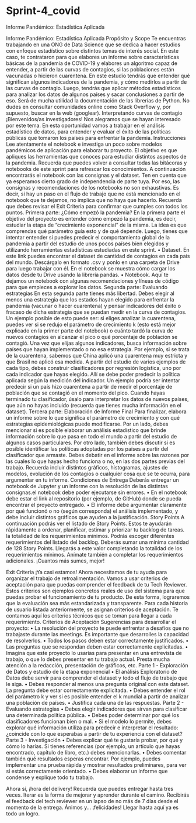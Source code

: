 # Sprint-4_covid
Informe Pandémico: Estadística Aplicada

Informe Pandémico: Estadística Aplicada
Propósito y Scope
Te encuentras trabajando en una ONG de Data Science que se dedica a hacer estudios con enfoque estadístico sobre distintos temas de interés social. En este caso, te contrataron para que elabores un informe sobre características básicas de la pandemia de COVID-19 y elabores un algoritmo capaz de entender, a partir de las curvas de contagios, si las poblaciones están vacunadas o hicieron cuarentena.
En este estudio tendrás que entender qué significan algunos indicadores de la pandemia, y cómo medirlos a partir de las curvas de contagio. Luego, tendrás que aplicar métodos estadísticos para analizar los datos de algunos países y sacar conclusiones a partir de eso. Será de mucha utilidad la documentación de las librerías de Python. No dudes en consultar comunidades online como Stack Overflow y, por supuesto, buscar en la web (googlear).
Interpretando curvas de contagio
¡Bienvenidos/as investigadores! Nos alegramos que se hayan interesado por este tema. En esta oportunidad vamos a trabajar en el análisis estadístico de datos, para entender y evaluar el éxito de las políticas públicas que tomaron los países para enfrentar la pandemia.
Instrucciones
Lee atentamente el notebook e investiga un poco sobre modelos pandémicos de aplicación para elaborar tu proyecto. El objetivo es que apliques las herramientas que conoces  para estudiar distintos aspectos de la pandemia. Recuerda que puedes volver a consultar todas las bitácoras y notebooks de este sprint para refrescar los conocimientos.
A continuación encontrarás el notebook con las consignas y el dataset. Ten en cuenta que ya esperamos cierto grado de independencia de parte tuya. Por eso, las consignas y recomendaciones de los notebooks no son exhaustivas. Es decir, si hay un paso en el flujo de trabajo que no está mencionado en el notebook que te dejamos, no implica que no haya que hacerlo. Recuerda que debes revisar el Exit Criteria para confirmar que cumples con todos los puntos.
Primera parte: ¿Cómo empezó la pandemia?
En la primera parte el objetivo del proyecto es entender cómo empezó la pandemia, es decir, estudiar la etapa de “crecimiento exponencial” de la misma. La idea es que comprendas qué parámetro guía esto y de qué depende. Luego, tienes que intentar entender si puedes predecir el comportamiento global de la pandemia a partir del estudio de unos pocos países bien elegidos y utilizando herramientas estadísticas estudiadas en este sprint.
•	Dataset. En este link puedes encontrar el dataset de cantidad de contagios en cada país del mundo. Descárgalo en formato .csv y ponlo en una carpeta de Drive para luego trabajar con él. En el notebook se muestra cómo cargar los datos desde tu Drive usando la librería pandas.
•	Notebook. Aquí te dejamos un notebook con algunas recomendaciones y líneas de código para que empieces a explorar los datos.
Segunda parte: Evaluando estrategias
En esta segunda parte tienes más libertad. Debes elegir al menos una estrategia que los estados hayan elegido para enfrentar la pandemia (vacunar o hacer cuarentena) y pensar indicadores del éxito o fracaso de dicha estrategia que se puedan medir en la curva de contagios.
Un ejemplo posible de esto puede ser: si eliges analizar la cuarentena, puedes ver si se redujo el parámetro de crecimiento k (esto está mejor explicado en la primer parte del notebook) o cuánto tardó la curva de nuevos contagios en alcanzar el pico o qué porcentaje de población se contagió.
Una vez que elijas algunos indicadores, busca información sobre países que hayan implementado o no esa estrategia. Por ejemplo, si se trata de la cuarentena, sabemos que China aplicó una cuarentena muy estricta y que Brasil no aplicó esa medida. A partir del estudio de varios ejemplos de cada tipo, debes construir clasificadores por regresión logística, uno por cada indicador que hayas elegido. Allí se debe poder predecir la política aplicada según la medición del indicador.
Un ejemplo podría ser intentar predecir si un país hizo cuarentena a partir de medir el porcentaje de población que se contagió en el momento del pico.
Cuando hayas terminado tu clasificador, úsalo para interpretar los datos de nuevos países, que aún no hayas incluido (recuerda que tienes mucha información en el dataset).
Tercera parte: Elaboración de Informe Final
Para finalizar, elabora un informe sobre lo que significa el parámetro de crecimiento y con qué estrategias epidemiológicas puede modificarse. Por un lado, debes mencionar si es posible elaborar un análisis estadístico que brinde información sobre lo que pasa en todo el mundo a partir del estudio de algunos casos particulares. Por otro lado, también debes discutir si es posible identificar las políticas adoptadas por los países a partir del clasificador que armaste. Debes debatir en el informe sobre las razones por las cuales lo que hayas hecho funciona o no, en las dos partes previas del trabajo.
Recuerda incluir distintos gráficos, histogramas, ajustes de modelos, evolución de los contagios o cualquier cosa que se te ocurra, para argumentar en tu informe.
Condiciones de Entrega
Deberás entregar un notebook de Jupyter y un informe con la resolución de las distintas consignas.el notebook debe poder ejecutarse sin errores.
•	En el notebook debe estar el link al repositorio (por ejemplo, de GitHub) donde se pueda encontrar el proyecto entregado.
•	El informe debe argumentar claramente por qué funcionó o no (según corresponda) el análisis implementado, y debe incluir distintos gráficos que ayuden a la justificación.
Story Points
A continuación podrás ver el listado de Story Points. Estos te ayudarán rápidamente a ordenar, planificar, estimar y priorizar tu backlog de tareas.
la totalidad de los requerimientos mínimos.
Podrás escoger diferentes requerimientos del listado del backlog. Deberás sumar una mínima cantidad de 128 Story Points. Llegarás a este valor completando la totalidad de los requerimientos mínimos. Anímate también a completar los requerimientos adicionales. ¡Cuantos más sumes, mejor!
  
Exit Criteria
¡Ya casi estamos! Ahora necesitamos de tu ayuda para organizar el trabajo de retroalimentación. Vamos a usar criterios de aceptación para que puedas comprender el feedback de tu Tech Reviewer. Estos criterios son ejemplos concretos reales de uso del sistema para que puedas probar el funcionamiento de tu producto. De esta forma, lograremos que la evaluación sea más estandarizada y transparente. Para cada historia de usuario listada anteriormente, se asignan criterios de aceptación. Te contamos aquí los criterios técnicos que se toman para llegar a cada requerimiento.
Criterios de Aceptación
Sugerencias para desarrollar el proyecto:
•	La resolución del proyecto te puede enfrentar a desafíos que no trabajaste durante las meetings. Es importante que desarrolles la capacidad de resolverlos.
•	Todos los pasos deben estar correctamente justificados.
•	Las preguntas que se respondan deben estar correctamente explicitadas.
•	Imagina que este proyecto lo usarías para presentar en una entrevista de trabajo, o que lo debes presentar en tu trabajo actual. Presta mucha atención a la redacción, presentación de gráficos, etc.
Parte 1 - Exploración de Datos y estudio de la etapa exponencial
•	El análisis Exploratorio de Datos debe servir para comprender el dataset y todo el flujo de trabajo que le siga.
•	Debes responder al menos una pregunta original con este dataset. La pregunta debe estar correctamente explicitada.
•	Debes entender el rol del parámetro k y ver si es posible entender el k mundial a partir de analizar una población de países.
•	Justifica cada una de las respuestas.
Parte 2 - Evaluando estrategias
•	Debes elegir indicadores que sirvan para clasificar una determinada política pública.
•	Debes poder determinar por qué los clasificadores funcionan bien o mal.
•	Si el modelo lo permite, debes explorar qué información utiliza para predecir e interpretar el resultado: ¿coincide con lo que esperabas a partir de tu experiencia con el dataset?
Parte 3 - Investigación
•	Debes explicar qué te gustaría probar, por qué y cómo lo harías. Si tienes referencias (por ejemplo, un artículo que hayas encontrado, capítulo de libro, etc.) debes mencionarlas.
•	Debes comentar también qué resultados esperas encontrar. Por ejemplo, puedes implementar una prueba rápida y mostrar resultados preliminares, para ver si estás correctamente orientado.
•	Debes elaborar un informe que condense y explique todo tu trabajo.
 
Ahora sí, ¡hora del delivery! Recuerda que puedes entregar hasta tres veces. Iterar es la forma de mejorar y aprender durante el camino. Recibirás el feedback del tech reviewer en un lapso de no más de 7 días desde el momento de la entrega.
Ánimos y… ¡felicidades! Llegar hasta aquí ya es todo un logro.
